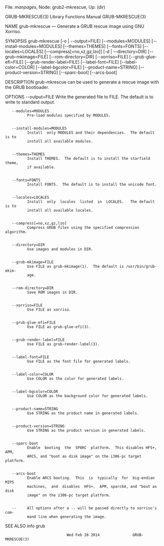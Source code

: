 File: *manpages*,  Node: grub2-mkrescue,  Up: (dir)

GRUB-MKRESCUE(3)           Library Functions Manual           GRUB-MKRESCUE(3)



NAME
       grub-mkrescue — Generate a GRUB rescue image using GNU Xorriso.


SYNOPSIS
       grub-mkrescue [-o | --output=FILE] [--modules=MODULES]
                      [--install-modules=MODULES] [--themes=THEMES]
                      [--fonts=FONTS] [--locales=LOCALES]
                      [--compress[=no,xz,gz,lzo]] [-d | --directory=DIR]
                      [--grub-mkimage=FILE] [--rom-directory=DIR]
                      [--xorriso=FILE] [--grub-glue-efi=FILE]
                      [--grub-render-label=FILE] [--label-font=FILE]
                      [--label-color=COLOR] [--label-bgcolor=FILE]
                      [--product-name=STRING] [--product-version=STRING]
                      [--sparc-boot] [--arcs-boot]


DESCRIPTION
       grub-mkrescue  can  be  used  to  generate a rescue image with the GRUB
       bootloader.


OPTIONS
       --output=FILE
              Write the generated file to FILE.  The default is  to  write  to
              standard output.


       --modules=MODULES
              Pre-load modules specified by MODULES.


       --install-modules=MODULES
              Install  only MODULES and their dependencies.  The default is to
              install all available modules.


       --themes=THEMES
              Install THEMES.  The default is to install the starfield  theme,
              if available.


       --fonts=FONTS
              Install FONTS.  The default is to install the unicode font.


       --locales=LOCALES
              Install  only  locales  listed  in  LOCALES.   The default is to
              install all available locales.


       --compress[=no,xz,gz,lzo]
              Compress GRUB files using the specified compression algorithm.


       --directory=DIR
              Use images and modules in DIR.


       --grub-mkimage=FILE
              Use FILE as grub-mkimage(1).  The default is /usr/bin/grub-mkim‐
              age.


       --rom-directory=DIR
              Save ROM images in DIR.


       --xorriso=FILE
              Use FILE as xorriso.


       --grub-glue-efi=FILE
              Use FILE as grub-glue-efi(3).


       --grub-render-label=FILE
              Use FILE as grub-render-label(3).


       --label-font=FILE
              Use FILE as the font file for generated labels.


       --label-color=COLOR
              Use COLOR as the color for generated labels.


       --label-bgcolor=COLOR
              Use COLOR as the background color for generated labels.


       --product-name=STRING
              Use STRING as the product name in generated labels.


       --product-version=STRING
              Use STRING as the product version in generated labels.


       --sparc-boot
              Enable  booting  the  SPARC  platform.  This disables HFS+, APM,
              ARCS, and "boot as disk image" on the i386-pc target platform.


       --arcs-boot
              Enable ARCS booting.  This  is  typically  for  big-endian  MIPS
              machines,  and  disables  HFS+,  APM, sparc64, and "boot as disk
              image" on the i386-pc target platform.


       --     All options after a -- will be passed directly to xorriso's com‐
              mand line when generating the image.


SEE ALSO
       info grub



                                Wed Feb 26 2014               GRUB-MKRESCUE(3)
